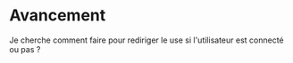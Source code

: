 # Avancement 

Je cherche comment faire pour rediriger le use si l'utilisateur est connecté ou pas ?
